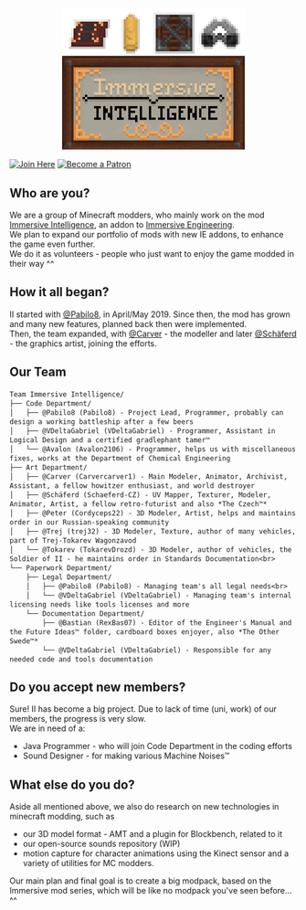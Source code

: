 #
<p align="center"><img src="logofullhq.png" alt="II Logo"></p>   

[![Join Here](https://img.shields.io/discord/610912351142674434?color=%237289da&label=Discord)](https://discord.gg/teMfm3R)
[![Become a Patron](https://img.shields.io/badge/Become%20a%20Patron-Pabilo8-red?style=flat-square&logo=patreon)](https://www.patreon.com/bePatron?u=34304036)

## Who are you?  
We are a group of Minecraft modders, who mainly work on the mod [Immersive Intelligence](https://github.com/Team-Immersive-Intelligence/ImmersiveIntelligence), an addon to [Immersive Engineering](https://github.com/BluSunrize/ImmersiveEngineering).<br>
We plan to expand our portfolio of mods with new IE addons, to enhance the game even further.<br>
We do it as volunteers - people who just want to enjoy the game modded in their way ^^

## How it all began?
II started with [@Pabilo8](https://github.com/Pabilo8/), in April/May 2019. Since then, the mod has grown and many new features, planned back then were implemented. <br>
Then, the team expanded, with [@Carver](https://github.com/Carvercarver1) - the modeller and later [@Schäferd](https://github.com/Schaeferd-CZ) - the graphics artist, joining the efforts.<br>

## Our Team
```
Team Immersive Intelligence/
├── Code Department/
│   ├── @Pabilo8 (Pabilo8) - Project Lead, Programmer, probably can design a working battleship after a few beers
│   ├── @VDeltaGabriel (VDeltaGabriel) - Programmer, Assistant in Logical Design and a certified gradlephant tamer™
│   └── @Avalon (Avalon2106) - Programmer, helps us with miscellaneous fixes, works at the Department of Chemical Engineering
├── Art Department/
│   ├── @Carver (Carvercarver1) - Main Modeler, Animator, Archivist, Assistant, a fellow howitzer enthusiast, and world destroyer
│   ├── @Schäferd (Schaeferd-CZ) - UV Mapper, Texturer, Modeler, Animator, Artist, a fellow retro-futurist and also *The Czech™*
│   ├── @Peter (Cordyceps22) - 3D Modeler, Artist, helps and maintains order in our Russian-speaking community
│   ├── @Trej (trej32) - 3D Modeler, Texture, author of many vehicles, part of Trej-Tokarev Wagonzavod
│   └── @Tokarev (TokarevDrozd) - 3D Modeler, author of vehicles, the Soldier of II - he maintains order in Standards Documentation<br>
└── Paperwork Department/
    ├── Legal Department/
    │   ├── @Pabilo8 (Pabilo8) - Managing team's all legal needs<br>
    │   └── @VDeltaGabriel (VDeltaGabriel) - Managing team's internal licensing needs like tools licenses and more
    └── Documentation Department/
        ├── @Bastian (RexBas07) - Editor of the Engineer's Manual and the Future Ideas™ folder, cardboard boxes enjoyer, also *The Other Swede™*
        └── @VDeltaGabriel (VDeltaGabriel) - Responsible for any needed code and tools documentation
```

## Do you accept new members?
Sure! II has become a big project. Due to lack of time (uni, work) of our members, the progress is very slow.<br>
We are in need of a:
- Java Programmer - who will join Code Department    in the coding efforts
- Sound Designer - for making various Machine Noises™

## What else do you do?
Aside all mentioned above, we also do research on new technologies in minecraft modding, such as 
- our 3D model format - AMT and a plugin for Blockbench, related to it
- our open-source sounds repository (WIP)
- motion capture for character animations using the Kinect sensor 
and a variety of utilities for MC modders.

Our main plan and final goal is to create a big modpack, based on the Immersive mod series, which will be like no modpack you've seen before... ^^
